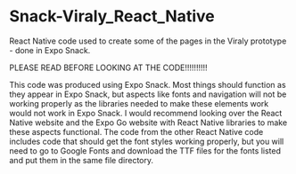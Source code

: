# Snack-Viraly_React_Native
React Native code used to create some of the pages in the Viraly prototype - done in Expo Snack.

PLEASE READ BEFORE LOOKING AT THE CODE!!!!!!!!!!

This code was produced using Expo Snack. Most things should function as they appear in Expo Snack, but aspects like fonts and navigation will not be working properly 
as the libraries needed to make these elements work would not work in Expo Snack. I would recommend looking over the React Native website and the Expo Go website with 
React Native libraries to make these aspects functional.
The code from the other React Native code includes code that should get the font styles working properly, but you will need to go to Google Fonts and download the TTF files for 
the fonts listed and put them in the same file directory.
